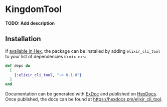 # KingdomTool

**TODO: Add description**

## Installation

If [available in Hex](https://hex.pm/docs/publish), the package can be installed
by adding `elixir_cli_tool` to your list of dependencies in `mix.exs`:

```elixir
def deps do
  [
    {:elixir_cli_tool, "~> 0.1.0"}
  ]
end
```

Documentation can be generated with [ExDoc](https://github.com/elixir-lang/ex_doc)
and published on [HexDocs](https://hexdocs.pm). Once published, the docs can
be found at <https://hexdocs.pm/elixir_cli_tool>.

